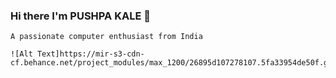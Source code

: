 ### Hi there I'm PUSHPA KALE 👋
    A passionate computer enthusiast from India
    
    ![Alt Text]https://mir-s3-cdn-cf.behance.net/project_modules/max_1200/26895d107278107.5fa33954de50f.gif)

    

